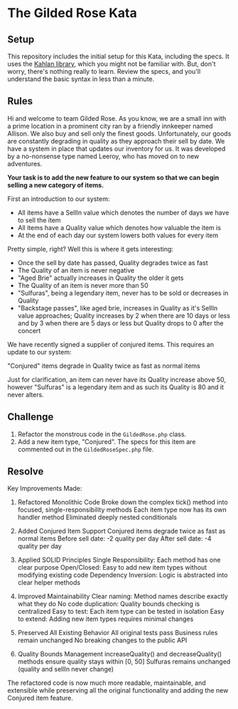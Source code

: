 # The Gilded Rose Kata

## Setup

This repository includes the initial setup for this Kata, including the specs.
It uses the [Kahlan library](https://github.com/kahlan/kahlan), which you might not be familiar with. But,
don't worry, there's nothing really to learn. Review the specs, and you'll understand the basic syntax in less than a minute.

## Rules

Hi and welcome to team Gilded Rose. As you know, we are a small inn with a prime location in a prominent city ran by a friendly innkeeper named Allison. We also buy and sell only the finest goods. Unfortunately, our goods are constantly degrading in quality as they approach their sell by date. We have a system in place that updates our inventory for us. It was developed by a no-nonsense type named Leeroy, who has moved on to new adventures.

**Your task is to add the new feature to our system so that we can begin selling a new category of items.**

First an introduction to our system:

- All items have a SellIn value which denotes the number of days we have to sell the item
- All items have a Quality value which denotes how valuable the item is
- At the end of each day our system lowers both values for every item

Pretty simple, right? Well this is where it gets interesting:

- Once the sell by date has passed, Quality degrades twice as fast
- The Quality of an item is never negative
- "Aged Brie" actually increases in Quality the older it gets
- The Quality of an item is never more than 50
- "Sulfuras", being a legendary item, never has to be sold or decreases in Quality
- "Backstage passes", like aged brie, increases in Quality as it's SellIn value approaches; Quality increases by 2 when there are 10 days or less and by 3 when there are 5 days or less but Quality drops to 0 after the concert

We have recently signed a supplier of conjured items. This requires an update to our system:

"Conjured" items degrade in Quality twice as fast as normal items

Just for clarification, an item can never have its Quality increase above 50, however "Sulfuras" 
is a legendary item and as such its Quality is 80 and it never alters.

## Challenge

1. Refactor the monstrous code in the `GildedRose.php` class.
2. Add a new item type, "Conjured". The specs for this item are commented out in the `GildedRoseSpec.php` file.

## Resolve

Key Improvements Made:
1. Refactored Monolithic Code
Broke down the complex tick() method into focused, single-responsibility methods
Each item type now has its own handler method
Eliminated deeply nested conditionals

2. Added Conjured Item Support
Conjured items degrade twice as fast as normal items
Before sell date: -2 quality per day
After sell date: -4 quality per day

3. Applied SOLID Principles
Single Responsibility: Each method has one clear purpose
Open/Closed: Easy to add new item types without modifying existing code
Dependency Inversion: Logic is abstracted into clear helper methods

4. Improved Maintainability
Clear naming: Method names describe exactly what they do
No code duplication: Quality bounds checking is centralized
Easy to test: Each item type can be tested in isolation
Easy to extend: Adding new item types requires minimal changes

5. Preserved All Existing Behavior
All original tests pass
Business rules remain unchanged
No breaking changes to the public API

6. Quality Bounds Management
increaseQuality() and decreaseQuality() methods ensure quality stays within [0, 50]
Sulfuras remains unchanged (quality and sellIn never change)

The refactored code is now much more readable, maintainable, and extensible while preserving all the original functionality and adding the new Conjured item feature.